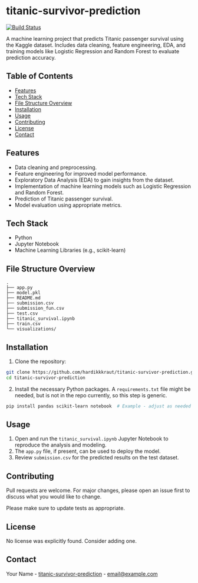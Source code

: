 # titanic-survivor-prediction

[![Build Status](https://img.shields.io/github/actions/workflow/status/hardikkkraut/titanic-survivor-prediction/main.yml?branch=main)](https://github.com/hardikkkraut/titanic-survivor-prediction/actions)

A machine learning project that predicts Titanic passenger survival using the Kaggle dataset. Includes data cleaning, feature engineering, EDA, and training models like Logistic Regression and Random Forest to evaluate prediction accuracy.

## Table of Contents

- [Features](#features)
- [Tech Stack](#tech-stack)
- [File Structure Overview](#file-structure-overview)
- [Installation](#installation)
- [Usage](#usage)
- [Contributing](#contributing)
- [License](#license)
- [Contact](#contact)

<!-- TODO: Add screenshots if applicable -->

## Features

- Data cleaning and preprocessing.
- Feature engineering for improved model performance.
- Exploratory Data Analysis (EDA) to gain insights from the dataset.
- Implementation of machine learning models such as Logistic Regression and Random Forest.
- Prediction of Titanic passenger survival.
- Model evaluation using appropriate metrics.

## Tech Stack

- Python
- Jupyter Notebook
- Machine Learning Libraries (e.g., scikit-learn)

## File Structure Overview

```text
.
├── app.py
├── model.pkl
├── README.md
├── submission.csv
├── submission_fun.csv
├── test.csv
├── titanic_survival.ipynb
├── train.csv
└── visualizations/
```

## Installation

1.  Clone the repository:
   ```bash
   git clone https://github.com/hardikkkraut/titanic-survivor-prediction.git
   cd titanic-survivor-prediction
   ```
2.  Install the necessary Python packages.  A `requirements.txt` file might be needed, but is not in the repo currently, so this step is generic.
   ```bash
   pip install pandas scikit-learn notebook  # Example - adjust as needed based on notebook contents
   ```

## Usage

1.  Open and run the `titanic_survival.ipynb` Jupyter Notebook to reproduce the analysis and modeling.
2.  The `app.py` file, if present, can be used to deploy the model.
3.  Review `submission.csv` for the predicted results on the test dataset.

<!-- TODO: Add specific instructions on running app.py if applicable -->

## Contributing

Pull requests are welcome. For major changes, please open an issue first to discuss what you would like to change.

Please make sure to update tests as appropriate.

## License

<!-- TODO: Determine the license and add details here -->
No license was explicitly found. Consider adding one.

## Contact

Your Name - [titanic-survivor-prediction](https://github.com/hardikkkraut/titanic-survivor-prediction) - email@example.com
